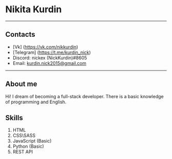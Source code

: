 # Nikita Kurdin
*****
## Contacts
* [Vk] (https://vk.com/nikkurdin)
* [Telegram] (https://t.me/kurdin_nick)
* Discord: nickex (NickKurdin)#8605
* Email: kurdin.nick2015@gmail.com
*****
## About me

Hi! I dream of becoming a full-stack developer. There is a basic knowledge of programming and English.

## Skills
1. HTML
2. CSS\SASS
3. JavaScript (Basic)
4. Python (Basic)
5. REST API